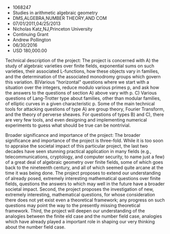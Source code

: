 
* 1068247
* Studies in arithmetic algebraic geometry
* DMS,ALGEBRA,NUMBER THEORY,AND COM
* 07/01/2011,04/25/2013
* Nicholas Katz,NJ,Princeton University
* Continuing Grant
* Andrew Pollington
* 06/30/2016
* USD 180,000.00

Technical description of the project: The project is concerned with A) the study
of algebraic varieties over finite fields, exponential sums on such varieties,
their associated L-functions, how these objects vary in families, and the
determination of the associated monodromy groups which govern this variation.
B)Various "horizontal" questions where we start with a situation over the
integers, reduce modulo various primes p, and ask how the answers to the
questions of section A) above vary with p. C) Various questions of Lang-Trotter
type about families, other than modular families, of elliptic curves in a given
characteristic p. Some of the main technical tools for attacking questions of
type A) are group theory, Fourier Transform, and the theory of perverse sheaves.
For questions of types B) and C), there are very few tools, and even designing
and implementing numerical experiments to guess what should be true can be
nontrivial.

Broader significance and importance of the project: The broader significance and
importance of the project is three-fold. While it is too soon to appraise the
societal impact of this particular project, the last two decades have seen
stunning practical application in many fields (e.g., telecommunications,
cryptology, and computer security, to name just a few) of a great deal of
algebraic geometry over finite fields, some of which goes back to the nineteenth
century, and all of which seemed quite arcane at the time it was being done. The
project proposes to extend our understanding of already posed, extremely
interesting mathematical questions over finite fields, questions the answers to
which may well in the future have a broader societal impact. Second, the project
proposes the investigation of new, extremely interesting, mathematical
questions, for whose consideration there does not yet exist even a theoretical
framework; any progress on such questions may point the way to the presently
missing theoretical framework. Third, the project will deepen our understanding
of the analogies between the finite eld case and the number field case,
analogies which have already played a important role in shaping our very
thinking about the number field case.
